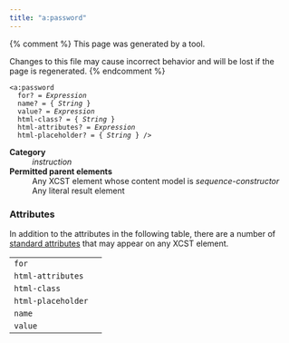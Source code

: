 ```yaml
---
title: "a:password"
---
```


{% comment %}
This page was generated by a tool.

Changes to this file may cause incorrect behavior and will be lost if
the page is regenerated.
{% endcomment %}

<div class="language-xml highlighter-rouge"><pre class="highlight element-syntax"><code><span class="nt">&lt;a:password</span>
  <span>for</span>? = <i title="Expression">Expression</i>
  <span>name</span>? = { <i>String</i> }
  <span>value</span>? = <i title="Expression">Expression</i>
  <span>html-class</span>? = { <i>String</i> }
  <span>html-attributes</span>? = <i title="Expression">Expression</i>
  <span>html-placeholder</span>? = { <i>String</i> } /&gt;</code></pre></div>
<dl>
   <dt><b>Category</b></dt>
   <dd><i>instruction</i></dd>
   <dt><b>Permitted parent elements</b></dt>
   <dd>Any XCST element whose content model is <i>sequence-constructor</i></dd>
   <dd>Any literal result element</dd>
</dl>
<h3>Attributes</h3>
<p>In addition to the attributes in the following table, there are a number of <a href="../c/standard-attributes.html">standard attributes</a> that may appear on any XCST element.
</p>
<div class="table-responsive">
   <table>
      <tr>
         <td><code>for</code></td>
         <td></td>
      </tr>
      <tr>
         <td><code>html-attributes</code></td>
         <td></td>
      </tr>
      <tr>
         <td><code>html-class</code></td>
         <td></td>
      </tr>
      <tr>
         <td><code>html-placeholder</code></td>
         <td></td>
      </tr>
      <tr>
         <td><code>name</code></td>
         <td></td>
      </tr>
      <tr>
         <td><code>value</code></td>
         <td></td>
      </tr>
   </table>
</div>